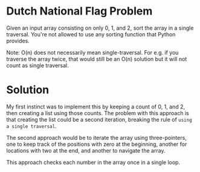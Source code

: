 # Dutch National Flag Problem

Given an input array consisting on only 0, 1, and 2, sort the array in a single traversal. You're not allowed to use any sorting function that Python provides.

Note: O(n) does not necessarily mean single-traversal. For e.g. if you traverse the array twice, that would still be an O(n) solution but it will not count as single traversal.

# Solution

My first instinct was to implement this by keeping a count of 0, 1, and 2, then creating a list using those counts. The problem with this approach is that creating the list could be a second iteration, breaking the rule of `using a single traversal`. 

The second approach would be to iterate the array using three-pointers, one to keep track of the positions with zero at the beginning, another for locations with two at the end, and another to navigate the array. 

This approach checks each number in the array once in a single loop. 
